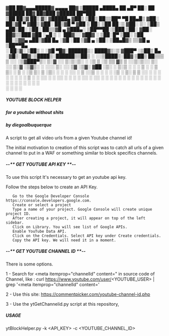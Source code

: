 ▓██   ██▓▄▄▄█████▓    ▄▄▄▄    ██▓     ▒█████   ▄████▄   ██ ▄█▀    ██░ ██ ▓█████  ██▓     ██▓███  ▓█████  ██▀███  
 ▒██  ██▒▓  ██▒ ▓▒   ▓█████▄ ▓██▒    ▒██▒  ██▒▒██▀ ▀█   ██▄█▒    ▓██░ ██▒▓█   ▀ ▓██▒    ▓██░  ██▒▓█   ▀ ▓██ ▒ ██▒
  ▒██ ██░▒ ▓██░ ▒░   ▒██▒ ▄██▒██░    ▒██░  ██▒▒▓█    ▄ ▓███▄░    ▒██▀▀██░▒███   ▒██░    ▓██░ ██▓▒▒███   ▓██ ░▄█ ▒
  ░ ▐██▓░░ ▓██▓ ░    ▒██░█▀  ▒██░    ▒██   ██░▒▓▓▄ ▄██▒▓██ █▄    ░▓█ ░██ ▒▓█  ▄ ▒██░    ▒██▄█▓▒ ▒▒▓█  ▄ ▒██▀▀█▄  
  ░ ██▒▓░  ▒██▒ ░    ░▓█  ▀█▓░██████▒░ ████▓▒░▒ ▓███▀ ░▒██▒ █▄   ░▓█▒░██▓░▒████▒░██████▒▒██▒ ░  ░░▒████▒░██▓ ▒██▒
   ██▒▒▒   ▒ ░░      ░▒▓███▀▒░ ▒░▓  ░░ ▒░▒░▒░ ░ ░▒ ▒  ░▒ ▒▒ ▓▒    ▒ ░░▒░▒░░ ▒░ ░░ ▒░▓  ░▒▓▒░ ░  ░░░ ▒░ ░░ ▒▓ ░▒▓░
 ▓██ ░▒░     ░       ▒░▒   ░ ░ ░ ▒  ░  ░ ▒ ▒░   ░  ▒   ░ ░▒ ▒░    ▒ ░▒░ ░ ░ ░  ░░ ░ ▒  ░░▒ ░      ░ ░  ░  ░▒ ░ ▒░
 ▒ ▒ ░░    ░          ░    ░   ░ ░   ░ ░ ░ ▒  ░        ░ ░░ ░     ░  ░░ ░   ░     ░ ░   ░░          ░     ░░   ░ 
 ░ ░                  ░          ░  ░    ░ ░  ░ ░      ░  ░       ░  ░  ░   ░  ░    ░  ░            ░  ░   ░     
 ░ ░                       ░                  ░                                                                  
	
#####                                             YOUTUBE BLOCK HELPER
#####                                         for a youtube without shits 
#####                                              by diegoalbuquerque  


A script to get all video urls from a given Youtube channel id!

The initial motivation to creation of this script was to catch all urls of a given channel to put in a WAF or something similar
to block specifics channels. 


#####              -_-_** GET YOUTUBE API KEY **_-_-

 To use this script It's necessary to get an youtube api key. 

 Follow the steps below to create an API Key.
   
       Go to the Google Developer Console https://console.developers.google.com.
       Create or select a project
       Type a name of your project. Google Console will create unique project ID.
       After creating a project, it will appear on top of the left sidebar.
       Click on Library. You will see list of Google APIs.
       Enable YouTube Data API.
       Click on the Credentials. Select API key under Create credentials.
       Copy the API key. We will need it in a moment.


#####            -_-_** GET YOUTUBE CHANNEL ID **_-_- 

There is some options.
 
1 - Search for <meta itemprop="channelId" content=" in source code of Channel,  like : 
    curl  https://www.youtube.com/user/<YOUTUBE_USER> | grep '<meta itemprop="channelId" content='
    
2 - Use this site: https://commentpicker.com/youtube-channel-id.php

3 - Use the  ytGetChannelid.py script at this repository, 

##### USAGE

ytBlockHelper.py -k <API_KEY> -c <YOUTUBE_CHANNEL_ID> 

